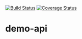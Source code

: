 [![Build Status](https://travis-ci.org/KITHU/demo-api.svg?branch=main)](https://travis-ci.org/KITHU/demo-api)
[![Coverage Status](https://coveralls.io/repos/github/KITHU/demo-api/badge.svg?branch=develop)](https://coveralls.io/github/KITHU/demo-api?branch=develop)

# demo-api

